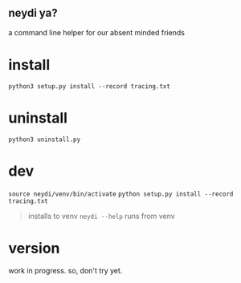 ## neydi ya?
a command line helper for our absent minded friends

# install
`python3 setup.py install --record tracing.txt`

# uninstall
`python3 uninstall.py`

# dev 
`source neydi/venv/bin/activate`
`python setup.py install --record tracing.txt`
> installs to venv
`neydi --help`
> runs from venv

# version
work in progress. so, don't try yet.